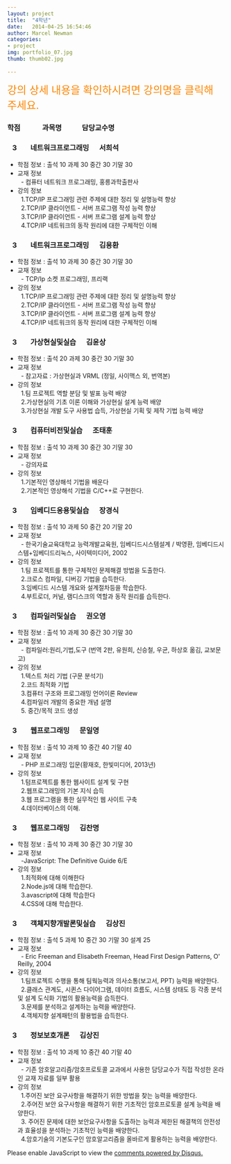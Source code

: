 ```yaml
---  
layout: project  
title:  "4학년"  
date:   2014-04-25 16:54:46  
author: Marcel Newman  
categories:  
- project  
img: portfolio_07.jpg  
thumb: thumb02.jpg  
  
---  
```

 <font size="5" color="#FD8704">강의 상세 내용을 확인하시려면 강의명을 클릭해 주세요.</font>
 <h3>학점  &nbsp;&nbsp;&nbsp;&nbsp;&nbsp;&nbsp;&nbsp;&nbsp;&nbsp;&nbsp;&nbsp;  과목명 &nbsp;&nbsp;&nbsp;&nbsp;&nbsp;&nbsp;&nbsp; &nbsp;&nbsp;  담당교수명</h3>


<head>

 <script type="text/javascript" src="http://ajax.googleapis.com/ajax/libs/jquery/1.5.2/jquery.min.js"></script> 
 <script type="text/javascript"> </script>

</head>



<body>

<div>
    <h3 class = "trigger">&nbsp;&nbsp;&nbsp;3  &nbsp;&nbsp;&nbsp;&nbsp;&nbsp;&nbsp;  네트워크프로그래밍  &nbsp;&nbsp;&nbsp;&nbsp;  서희석</h3> 
    <ul class = "toggle">
        <li>학점 정보 : 출석 10 과제 30 중간 30 기말 30</li>
        <li>교재 정보 <br>
        &nbsp;&nbsp;- 컴퓨터 네트워크 프로그래밍, 홍릉과학출판사<br></li>
       <li> 강의 정보  <br>
        &nbsp;&nbsp;1.TCP/IP 프로그래밍 관련 주제에 대한 정리 및 설명능력 향상<br>
        &nbsp;&nbsp;2.TCP/IP 클라이언트 - 서버 프로그램 작성 능력 향상<br>
        &nbsp;&nbsp;3.TCP/IP 클라이언트 - 서버 프로그램 설계 능력 향상<br>
        &nbsp;&nbsp;4.TCP/IP 네트워크의 동작 원리에 대한 구체적인 이해</li>
    </ul>
</div>
<div>
    <h3 class = "trigger">&nbsp;&nbsp;&nbsp;3  &nbsp;&nbsp;&nbsp;&nbsp;&nbsp;&nbsp;  네트워크프로그래밍  &nbsp;&nbsp;&nbsp;&nbsp;  김용환</h3>
    <ul class = "toggle">
        <li>학점 정보 : 출석 10 과제 30 중간 30 기말 30</li>
        <li>교재 정보 <br>
        &nbsp;&nbsp;- TCP/Ip 소켓 프로그래밍, 프리랙<br></li>
       <li> 강의 정보  <br>
        &nbsp;&nbsp;1.TCP/IP 프로그래밍 관련 주제에 대한 정리 및 설명능력 향상<br>
        &nbsp;&nbsp;2.TCP/IP 클라이언트 - 서버 프로그램 작성 능력 향상<br>
        &nbsp;&nbsp;3.TCP/IP 클라이언트 - 서버 프로그램 설계 능력 향상<br>
        &nbsp;&nbsp;4.TCP/IP 네트워크의 동작 원리에 대한 구체적인 이해</li>
    </ul>
     <h3 class = "trigger">&nbsp;&nbsp;&nbsp;3  &nbsp;&nbsp;&nbsp;&nbsp;&nbsp;&nbsp;  가상현실및실습  &nbsp;&nbsp;&nbsp;&nbsp;  김윤상</h3>
    <ul class = "toggle">
        <li>학점 정보 : 출석 20 과제 30 중간 30 기말 30</li>
        <li>교재 정보 <br>
        &nbsp;&nbsp;- 참고자료 : 가상현실과 VRML (정일, 사이맥스 외, 번역본)</li>
       <li> 강의 정보  <br>
        &nbsp;&nbsp;1.팀 프로젝트 역할 분담 및 발표 능력 배양<br>
        &nbsp;&nbsp;2.가상현실의 기초 이론 이해와 가상현실 설계 능력 배양<br>
        &nbsp;&nbsp;3.가상현실 개발 도구 사용법 습득, 가상현실 기획 및 제작 기법 능력 배양<br></li>
    </ul>
     <h3 class = "trigger">&nbsp;&nbsp;&nbsp;3  &nbsp;&nbsp;&nbsp;&nbsp;&nbsp;&nbsp;  컴퓨터비전및실습  &nbsp;&nbsp;&nbsp;&nbsp;  조태훈</h3>
    <ul class = "toggle">
        <li>학점 정보 : 출석 10 과제 30 중간 30 기말 30 </li>
        <li>교재 정보 <br>
        &nbsp;&nbsp;- 강의자료<br></li>
       <li> 강의 정보  <br>
        &nbsp;&nbsp;1.기본적인 영상해석 기법을 배운다 <br>
        &nbsp;&nbsp;2.기본적인 영상해석 기법을 C/C++로 구현한다.<br></li>
    </ul>
     <h3 class = "trigger">&nbsp;&nbsp;&nbsp;3  &nbsp;&nbsp;&nbsp;&nbsp;&nbsp;&nbsp;  임베디드응용및실습  &nbsp;&nbsp;&nbsp;&nbsp;  장경식</h3>
    <ul class = "toggle">
        <li>학점 정보 : 출석 10 과제 50 중간 20 기말 20 </li>
        <li>교재 정보 <br>
        &nbsp;&nbsp;- 한국기술교육대학교 능력개발교육원, 임베디드시스템설계 / 박영환, 임베디드시스템+임베디드리눅스, 사이텍미디어, 2002<br></li>
       <li> 강의 정보  <br>
        &nbsp;&nbsp;1.팀 프로젝트를 통한 구체적인 문제해결 방법을 도출한다. <br>
        &nbsp;&nbsp;2.크로스 컴파일, 디버깅 기법을 습득한다.<br>
        &nbsp;&nbsp;3.임베디드 시스템 개요와 설계절차등을 학습한다.<br>
        &nbsp;&nbsp;4.부트로더, 커널, 램디스크의 역할과 동작 원리를 습득한다.<br></li>
    </ul>
 <h3 class = "trigger">&nbsp;&nbsp;&nbsp;3  &nbsp;&nbsp;&nbsp;&nbsp;&nbsp;&nbsp;  컴파일러및실습  &nbsp;&nbsp;&nbsp;&nbsp;  권오영</h3>
    <ul class = "toggle">
        <li>학점 정보 : 출석 10 과제 30 중간 30 기말 30</li>
        <li>교재 정보 <br>
        &nbsp;&nbsp;- 컴파일러:원리,기법,도구 (번역 2판, 유원희, 신승철, 우균, 하상호 옮김, 교보문고)<br></li>
       <li> 강의 정보  <br>
        &nbsp;&nbsp;1.텍스트 처리 기법 (구문 분석기)  <br>
        &nbsp;&nbsp;2.코드 최적화 기법<br>
        &nbsp;&nbsp;3.컴퓨터 구조와 프로그래밍 언어이론 Review <br>
        &nbsp;&nbsp;4.컴파일러 개발의 중요한 개념 설명<br>
        &nbsp;&nbsp;5. 중간/목적 코드 생성<br></li>
    </ul>
         <h3 class = "trigger">&nbsp;&nbsp;&nbsp;3  &nbsp;&nbsp;&nbsp;&nbsp;&nbsp;&nbsp; 웹프로그래밍 &nbsp;&nbsp;&nbsp;&nbsp; 문일영</h3>
    <ul class = "toggle">
        <li>학점 정보 : 출석 10 과제 10 중간 40 기말 40 </li>
        <li>교재 정보 <br>
        &nbsp;&nbsp;- PHP 프로그래밍 입문(황재호, 한빛미디어, 2013년)</li>
       <li> 강의 정보  <br>
        &nbsp;&nbsp;1.텀프로젝트를 통한 웹사이트 설계 및 구현<br>
        &nbsp;&nbsp;2.웹프로그래밍의 기본 지식 습득 <br>
        &nbsp;&nbsp;3.웹 프로그램을 통한 실무적인 웹 사이트 구축<br>
        &nbsp;&nbsp;4.데이터베이스의 이해.</li>
    </ul>
         <h3 class = "trigger">&nbsp;&nbsp;&nbsp;3  &nbsp;&nbsp;&nbsp;&nbsp;&nbsp;&nbsp; 웹프로그래밍 &nbsp;&nbsp;&nbsp;&nbsp;  김찬명</h3>
    <ul class = "toggle">
        <li>학점 정보 : 출석 10 과제 30 중간 30 기말 30</li>
        <li>교재 정보 <br>
        &nbsp;&nbsp;-JavaScript: The Definitive Guide 6/E</li>
       <li> 강의 정보  <br>
        &nbsp;&nbsp;1.최적화에 대해 이해한다<br>
        &nbsp;&nbsp;2.Node.js에 대해 학습한다. <br>
        &nbsp;&nbsp;3.avascript에 대해 학습한다 <br>
        &nbsp;&nbsp;4.CSS에 대해 학습한다.</li>
    </ul>
      <h3 class = "trigger">&nbsp;&nbsp;&nbsp;3  &nbsp;&nbsp;&nbsp;&nbsp;&nbsp;&nbsp;  객체지향개발론및실습 &nbsp;&nbsp;&nbsp;&nbsp;  김상진</h3>
    <ul class = "toggle">
        <li>학점 정보 : 출석 5 과제 10 중간 30 기말 30 설계 25 </li>
        <li>교재 정보 <br>
        &nbsp;&nbsp;- Eric Freeman and Elisabeth Freeman, Head First Design Patterns, O' Reilly, 2004</li>
       <li> 강의 정보  <br>
        &nbsp;&nbsp;1.팀프로젝트 수행을 통해 팀웍능력과 의사소통(보고서, PPT) 능력을 배양한다. <br>
        &nbsp;&nbsp;2.클래스 관계도, 시퀸스 다이어그램, 데이터 흐름도, 시스템 상태도 등 각종 분석 및 설계 도식화 기법의 활용능력을 습득한다.<br>
        &nbsp;&nbsp;3.문제를 분석하고 설계하는 능력을 배양한다.<br></li>
         &nbsp;&nbsp;4.객체지향 설계패턴의 활용법을 습득한다.</li>
    </ul>
   <h3 class = "trigger">&nbsp;&nbsp;&nbsp;3  &nbsp;&nbsp;&nbsp;&nbsp;&nbsp;&nbsp;  정보보호개론 &nbsp;&nbsp;&nbsp;&nbsp;  김상진</h3>
    <ul class = "toggle">
        <li>학점 정보 : 출석 10 과제 10 중간 40 기말 40  </li>
        <li>교재 정보 <br>
        &nbsp;&nbsp;- 기존 암호알고리즘/암호프로토콜 교과에서 사용한 담당교수가 직접 작성한 온라인 교재 자료를 일부 활용</li>
       <li> 강의 정보  <br>
        &nbsp;&nbsp;1.주어진 보안 요구사항을 해결하기 위한 방법을 찾는 능력을 배양한다. <br>
        &nbsp;&nbsp;2.주어진 보안 요구사항을 해결하기 위한 기초적인 암호프로토콜 설계 능력을 배양한다.<br>
        &nbsp;&nbsp;3. 주어진 문제에 대한 보안요구사항을 도출하는 능력과 제한된 해결책의 안전성과 효율성을 분석하는 기초적인 능력을 배양한다.<br>
        &nbsp;&nbsp;4.암호기술의 기본도구인 암호알고리즘을 올바르게 활용하는 능력을 배양한다.</li>
    </ul>

</div>

<div id="disqus_thread"></div>
<script type="text/javascript">
    /* * * CONFIGURATION VARIABLES * * */
    var disqus_shortname = '6blogdisqus';
    
    /* * * DON'T EDIT BELOW THIS LINE * * */
    (function() {
        var dsq = document.createElement('script'); dsq.type = 'text/javascript'; dsq.async = true;
        dsq.src = '//' + disqus_shortname + '.disqus.com/embed.js';
        (document.getElementsByTagName('head')[0] || document.getElementsByTagName('body')[0]).appendChild(dsq);
    })();
</script>
<noscript>Please enable JavaScript to view the <a href="https://disqus.com/?ref_noscript" rel="nofollow">comments powered by Disqus.</a></noscript>
<script type="text/javascript">
    /* * * CONFIGURATION VARIABLES * * */
    var disqus_shortname = '6blogdisqus';
    
    /* * * DON'T EDIT BELOW THIS LINE * * */
    (function () {
        var s = document.createElement('script'); s.async = true;
        s.type = 'text/javascript';
        s.src = '//' + disqus_shortname + '.disqus.com/count.js';
        (document.getElementsByTagName('HEAD')[0] || document.getElementsByTagName('BODY')[0]).appendChild(s);
    }());
</script>


<script>

$(".toggle").slideUp();
$(".trigger").click(function () {
    $(this).next(".toggle").slideToggle("slow");
});

</script>
</body>
